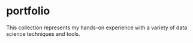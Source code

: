 # portfolio
This collection represents my hands-on experience with a variety of data science techniques and tools.
